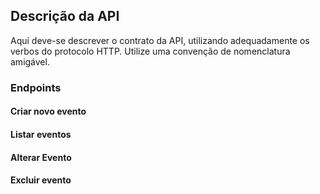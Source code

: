## Descrição da API

Aqui deve-se descrever o contrato da API, utilizando adequadamente os verbos
do protocolo HTTP. Utilize uma convenção de nomenclatura amigável. 


### Endpoints

#### Criar novo evento



#### Listar eventos



#### Alterar Evento



#### Excluir evento

